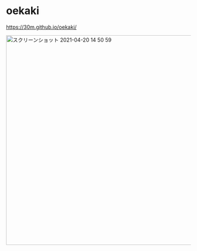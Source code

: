 # oekaki

https://30m.github.io/oekaki/

<img width="572" alt="スクリーンショット 2021-04-20 14 50 59" src="https://user-images.githubusercontent.com/43927832/115344293-262e8680-a1e8-11eb-9c7d-8e7100702b96.png">
